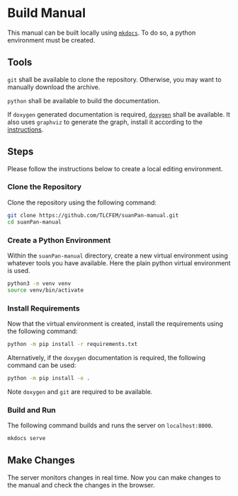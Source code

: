 # Build Manual

This manual can be built locally using [`mkdocs`](https://www.mkdocs.org/). To do so, a python environment must be
created.

## Tools

`git` shall be available to clone the repository. Otherwise, you may want to manually download the archive.

`python` shall be available to build the documentation.

If `doxygen` generated documentation is required, [`doxygen`](https://www.doxygen.nl/) shall be available. It also
uses `graphviz` to generate the graph, install it according to the [instructions](https://graphviz.org/download/).

## Steps

Please follow the instructions below to create a local editing environment.

### Clone the Repository

Clone the repository using the following command:

```bash
git clone https://github.com/TLCFEM/suanPan-manual.git
cd suanPan-manual
```

### Create a Python Environment

Within the `suanPan-manual` directory, create a new virtual environment using whatever tools you have available. Here
the plain python virtual environment is used.

```bash
python3 -m venv venv
source venv/bin/activate
```

### Install Requirements

Now that the virtual environment is created, install the requirements using the following command:

```bash
python -m pip install -r requirements.txt
```

Alternatively, if the `doxygen` documentation is required, the following command can be used:

```bash
python -m pip install -e .
```

Note `doxygen` and `git` are required to be available.

### Build and Run

The following command builds and runs the server on `localhost:8000`.

```bash
mkdocs serve
```

## Make Changes

The server monitors changes in real time. Now you can make changes to the manual and check the changes in the browser.